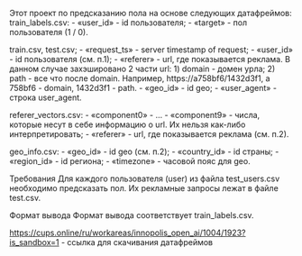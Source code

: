 Этот проект по предсказанию пола на основе следующих датафреймов:
train_labels.csv:
    - «user_id» - id пользователя;
    - «target» - пол пользователя (1 / 0).
 
train.csv, test.csv;
    - «request_ts» - server timestamp of request;
    - «user_id» - id пользователя (см. п.1);
    - «referer» - url, где показывается реклама. В данном случае захэшировано 2 части url:
        1) domain - домен урла;
        2) path - все что после domain. Например, https://a758bf6/1432d3f1, a 758bf6 - domain, 1432d3f1 - path.
    - «geo_id» - id geo;
    - «user_agent» - строка user_agent.
 
referer_vectors.csv:
    - «component0» - … - «component9» - числа, которые несут в себе информацию о url. Их нельзя как-либо интерпретировать;
    - «referer» - url, где показывается реклама (см. п.2).
 
geo_info.csv:
    - «geo_id» - id geo (см. п.2);
    - «country_id» - id страны;
    - «region_id» - id региона;
    - «timezone» - часовой пояс для geo.


Требования
Для каждого пользователя (user) из файла test_users.csv необходимо предсказать пол. Их рекламные запросы лежат в файле test.csv.

Формат вывода
Формат вывода соответствует train_labels.csv.


https://cups.online/ru/workareas/innopolis_open_ai/1004/1923?is_sandbox=1 - ссылка для скачивания датафреймов
